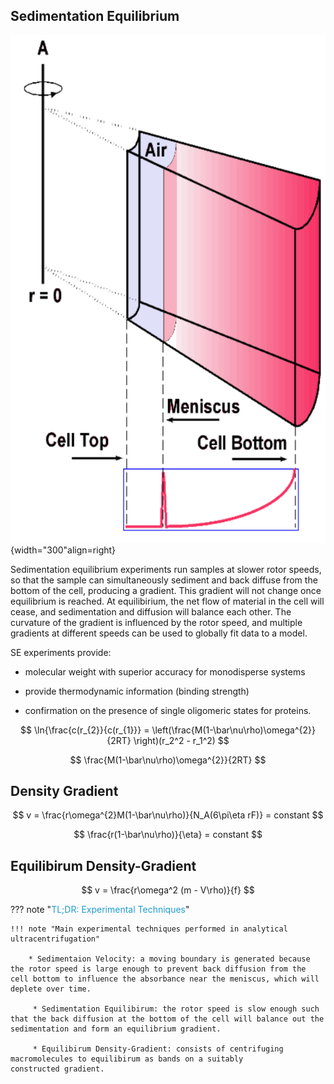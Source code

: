 
  
## Sedimentation Equilibrium

![](/img/sedequil.png){width="300"align=right}

Sedimentation equilibrium experiments run samples at slower rotor speeds, so that the sample can simultaneously sediment and back diffuse from the bottom of the cell, producing a gradient. This gradient will not change once equilibrium is reached. At equilibirium, the net flow of material in the cell will cease, and sedimentation and diffusion will balance each other. The curvature of the gradient is influenced by the rotor speed, and multiple gradients at different speeds can be used to globally fit data to a model.  

SE experiments provide: 

* molecular weight with superior accuracy for monodisperse systems 

* provide thermodynamic information (binding strength) 

* confirmation on the presence of single oligomeric states for proteins. 


$$
\ln{\frac{c(r_{2}}{c(r_{1}}} = \left(\frac{M(1-\bar\nu\rho)\omega^{2}}{2RT} \right)(r_2^2 - r_1^2)
$$

$$
\frac{M(1-\bar\nu\rho)\omega^{2}}{2RT}
$$

## Density Gradient

$$
v = \frac{r\omega^{2}M(1-\bar\nu\rho)}{N_A(6\pi\eta rF)} = constant
$$

$$
\frac{r(1-\bar\nu\rho)}{\eta} = constant
$$


## Equilibirum Density-Gradient

$$
v = \frac{r\omega^2 (m - V\rho)}{f}
$$

??? note "<span style="color: #1f9bcf;">TL;DR: Experimental Techniques</span>"
    
    !!! note "Main experimental techniques performed in analytical ultracentrifugation"

        * Sedimentaion Velocity: a moving boundary is generated because the rotor speed is large enough to prevent back diffusion from the cell bottom to influence the absorbance near the meniscus, which will deplete over time.

         * Sedimentation Equilibirum: the rotor speed is slow enough such that the back diffusion at the bottom of the cell will balance out the sedimentation and form an equilibrium gradient.

         * Equilibirum Density-Gradient: consists of centrifuging macromolecules to equilibirum as bands on a suitably                    constructed gradient.
<br>
